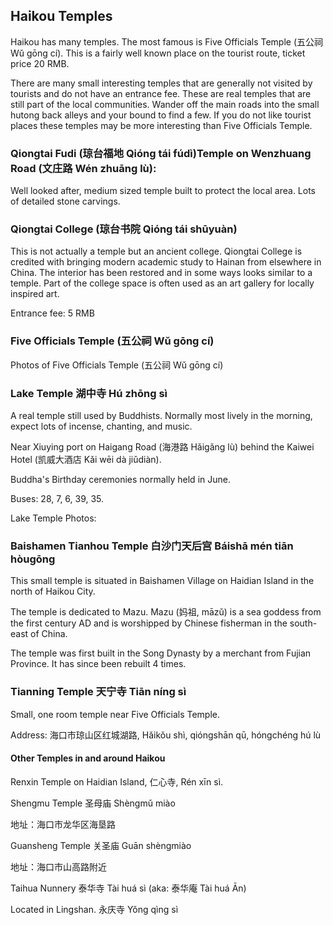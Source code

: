 ## Haikou Temples

Haikou has many temples. The most famous is Five Officials Temple (五公祠 Wǔ gōng cí). This is a  fairly well known place on the tourist route, ticket price 20 RMB.

There are many small interesting temples that are generally not visited by tourists and do not have an entrance fee. These are real temples that are still part of the local communities. Wander off the main roads into the small hutong back alleys and your bound to find a few. If you do not like tourist places these temples may be more interesting than Five Officials Temple.
 
### Qiongtai Fudi (琼台福地 Qióng tái fúdì)Temple on Wenzhuang Road (文庄路 Wén zhuāng lù):

Well looked after, medium sized temple built to protect the local area. Lots of detailed stone carvings.
<div class="mb-5" id="fudi-photos" style="max-width:90%;margin:auto"></div>

### Qiongtai College (琼台书院 Qióng tái shūyuàn)

This is not actually a temple but an ancient college. Qiongtai College is credited with bringing modern academic study to Hainan from elsewhere in China. The interior has been restored and in some ways looks similar to a temple. Part of the college space is often used as an art gallery for locally inspired art.

Entrance fee: 5 RMB
<div id="qiongtai-college-photos" style="max-width:90%;margin:auto"></div>

### Five Officials Temple (五公祠 Wǔ gōng cí)

Photos of Five Officials Temple (五公祠 Wǔ gōng cí)
<div id="wugongci-photos" style="max-width:90%;margin:auto"></div>

### Lake Temple 湖中寺 Hú zhōng sì

A real temple still used by Buddhists. Normally most lively in the morning, expect lots of incense, chanting, and music.

Near Xiuying port on Haigang Road (海港路 Hǎigǎng lù) behind the Kaiwei Hotel (凯威大酒店 Kǎi wēi dà jiǔdiàn).

Buddha's Birthday ceremonies normally held in June.

Buses: 28, 7, 6, 39, 35.

Lake Temple Photos:

<div id="lake-temple-photos" style="max-width:90%;margin:auto"></div>

### Baishamen Tianhou Temple 白沙门天后宫 Báishā mén tiān hòugōng

This small temple is situated in Baishamen Village on Haidian Island in the north of Haikou City.

The temple is dedicated to Mazu. Mazu (妈祖, māzǔ) is a sea goddess from the first century AD and is worshipped by Chinese fisherman in the south-east of China.

The temple was first built in the Song Dynasty by a merchant from Fujian Province. It has since been rebuilt 4 times.

 
### Tianning Temple 天宁寺 Tiān níng sì

Small, one room temple near Five Officials Temple.

Address: 海口市琼山区红城湖路, Hǎikǒu shì, qióngshān qū, hóngchéng hú lù

<div class="mb-5" id="tianning-temple-photos" style="max-width:90%;margin:auto"></div>


#### Other Temples in and around Haikou

Renxin Temple on Haidian Island, 仁心寺, Rén xīn sì.
 
Shengmu Temple 圣母庙 Shèngmǔ miào

地址：海口市龙华区海垦路

Guansheng Temple 关圣庙 Guān shèngmiào

地址：海口市山高路附近

Taihua Nunnery 泰华寺 Tài huá sì (aka: 泰华庵 Tài huá Ān)

Located in Lingshan.
永庆寺 Yǒng qìng sì

<div id="haidian-temples-photos" style="max-width:90%;margin:auto"></div>